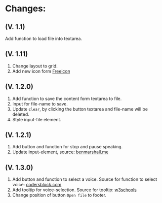 # Changes:



## (V. 1.1)
Add function to load file into textarea. 

## (V. 1.11)
1. Change layout to grid.
2. Add new icon form [Freeicon](https://www.flaticon.com/premium-icon/text-to-speech_5803608?term=text%20to%20speech&related_id=5803608)

## (V. 1.2.0)
1. Add function to save the content form textarea to file.
2. Input for file-name to save.
3. Update `clear`, by clicking the button textarea and file-name will be deleted.
4. Style input-file element.

## (V. 1.2.1)
1. Add button and function for stop and pause speaking.
2. Update input-element, source: [benmarshall.me](https://www.benmarshall.me/styling-file-inputs/)

## (V. 1.3.0)
1. Add button and function to select a voice. Source for function to select voice: [codersblock.com](https://codersblock.com/blog/javascript-text-to-speech-and-its-many-quirks/)
2. Add tooltip for voice-selection. Source for tooltip: [w3schools](https://www.w3schools.com/css/css_tooltip.asp) 
3. Change position of button `Open file` to footer.

